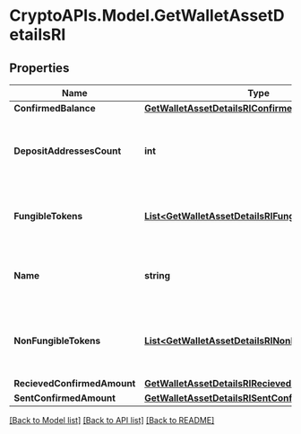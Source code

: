 # CryptoAPIs.Model.GetWalletAssetDetailsRI

## Properties

Name | Type | Description | Notes
------------ | ------------- | ------------- | -------------
**ConfirmedBalance** | [**GetWalletAssetDetailsRIConfirmedBalance**](GetWalletAssetDetailsRIConfirmedBalance.md) |  | 
**DepositAddressesCount** | **int** | Specifies the count of deposit addresses in the Wallet. | 
**FungibleTokens** | [**List&lt;GetWalletAssetDetailsRIFungibleTokens&gt;**](GetWalletAssetDetailsRIFungibleTokens.md) | Represents fungible tokens&#39;es detailed information | 
**Name** | **string** | Defines the name of the Wallet given to it by the user. | 
**NonFungibleTokens** | [**List&lt;GetWalletAssetDetailsRINonFungibleTokens&gt;**](GetWalletAssetDetailsRINonFungibleTokens.md) | Represents non-fungible tokens&#39;es detailed information. | 
**RecievedConfirmedAmount** | [**GetWalletAssetDetailsRIRecievedConfirmedAmount**](GetWalletAssetDetailsRIRecievedConfirmedAmount.md) |  | 
**SentConfirmedAmount** | [**GetWalletAssetDetailsRISentConfirmedAmount**](GetWalletAssetDetailsRISentConfirmedAmount.md) |  | 

[[Back to Model list]](../README.md#documentation-for-models) [[Back to API list]](../README.md#documentation-for-api-endpoints) [[Back to README]](../README.md)

